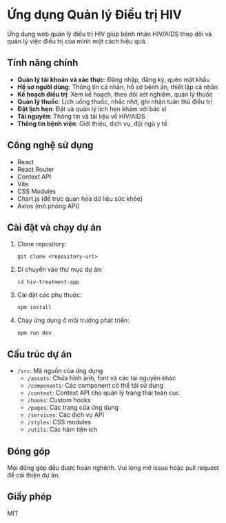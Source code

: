 # Ứng dụng Quản lý Điều trị HIV

Ứng dụng web quản lý điều trị HIV giúp bệnh nhân HIV/AIDS theo dõi và quản lý việc điều trị của mình một cách hiệu quả. 

## Tính năng chính

- **Quản lý tài khoản và xác thực**: Đăng nhập, đăng ký, quên mật khẩu
- **Hồ sơ người dùng**: Thông tin cá nhân, hồ sơ bệnh án, thiết lập cá nhân
- **Kế hoạch điều trị**: Xem kế hoạch, theo dõi xét nghiệm, quản lý thuốc
- **Quản lý thuốc**: Lịch uống thuốc, nhắc nhở, ghi nhận tuân thủ điều trị
- **Đặt lịch hẹn**: Đặt và quản lý lịch hẹn khám với bác sĩ
- **Tài nguyên**: Thông tin và tài liệu về HIV/AIDS
- **Thông tin bệnh viện**: Giới thiệu, dịch vụ, đội ngũ y tế

## Công nghệ sử dụng

- React
- React Router
- Context API
- Vite
- CSS Modules
- Chart.js (để trực quan hóa dữ liệu sức khỏe)
- Axios (mô phỏng API)

## Cài đặt và chạy dự án

1. Clone repository:
   ```
   git clone <repository-url>
   ```

2. Di chuyển vào thư mục dự án:
   ```
   cd hiv-treatment-app
   ```

3. Cài đặt các phụ thuộc:
   ```
   npm install
   ```

4. Chạy ứng dụng ở môi trường phát triển:
   ```
   npm run dev
   ```

## Cấu trúc dự án

- `/src`: Mã nguồn của ứng dụng
  - `/assets`: Chứa hình ảnh, font và các tài nguyên khác
  - `/components`: Các component có thể tái sử dụng
  - `/context`: Context API cho quản lý trạng thái toàn cục
  - `/hooks`: Custom hooks
  - `/pages`: Các trang của ứng dụng
  - `/services`: Các dịch vụ API
  - `/styles`: CSS modules
  - `/utils`: Các hàm tiện ích

## Đóng góp

Mọi đóng góp đều được hoan nghênh. Vui lòng mở issue hoặc pull request để cải thiện dự án.

## Giấy phép

MIT
